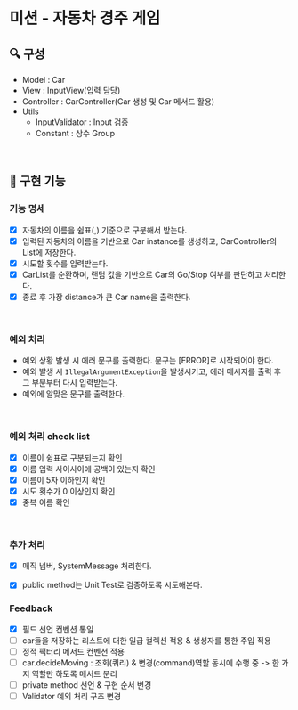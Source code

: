 # 미션 - 자동차 경주 게임

## 🔍 구성

- Model : Car
- View : InputView(입력 담당)
- Controller : CarController(Car 생성 및 Car 메서드 활용)
- Utils 
    - InputValidator : Input 검증
    - Constant : 상수 Group 
    
<br>

## 🔧 구현 기능

### 기능 명세
- [X] 자동차의 이름을 쉼표(,) 기준으로 구분해서 받는다.
- [X] 입력된 자동차의 이름을 기반으로 Car instance를 생성하고, CarController의 List에 저장한다.
- [X] 시도할 횟수를 입력받는다.
- [X] CarList를 순환하며, 랜덤 값을 기반으로 Car의 Go/Stop 여부를 판단하고 처리한다.
- [X] 종료 후 가장 distance가 큰 Car name을 출력한다.

<br>

### 예외 처리
- 예외 상황 발생 시 에러 문구를 출력한다. 문구는 [ERROR]로 시작되어야 한다.
- 예외 발생 시 `IllegalArgumentException`을 발생시키고, 에러 메시지를 출력 후 그 부분부터 다시 입력받는다.
- 예외에 알맞은 문구를 출력한다.

<br>

### 예외 처리 check list

- [X] 이름이 쉼표로 구분되는지 확인
- [X] 이름 입력 사이사이에 공백이 있는지 확인
- [X] 이름이 5자 이하인지 확인
- [X] 시도 횟수가 0 이상인지 확인
- [X] 중복 이름 확인

<br>

### 추가 처리
- [X] 매직 넘버, SystemMessage 처리한다.
- [X] public method는 Unit Test로 검증하도록 시도해본다.


### Feedback
- [X] 필드 선언 컨벤션 통일
- [ ] car들을 저장하는 리스트에 대한 일급 컬렉션 적용 & 생성자를 통한 주입 적용
- [ ] 정적 팩터리 메서드 컨벤션 적용
- [ ] car.decideMoving : 조회(쿼리) & 변경(command)역할 동시에 수행 중 -> 한 가지 역할만 하도록 메서드 분리
- [ ] private method 선언 & 구현 순서 변경
- [ ] Validator 예외 처리 구조 변경